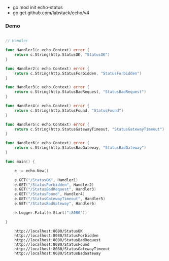 - go mod init echo-status
- go get github.com/labstack/echo/v4

### Demo

```go

// Handler

func Handler1(c echo.Context) error {
	return c.String(http.StatusOK, "StatusOK")
}

func Handler2(c echo.Context) error {
	return c.String(http.StatusForbidden, "StatusForbidden")
}

func Handler3(c echo.Context) error {
	return c.String(http.StatusBadRequest, "StatusBadRequest")
}

func Handler4(c echo.Context) error {
	return c.String(http.StatusFound, "StatusFound")
}

func Handler5(c echo.Context) error {
	return c.String(http.StatusGatewayTimeout, "StatusGatewayTimeout")
}

func Handler6(c echo.Context) error {
	return c.String(http.StatusBadGateway, "StatusBadGateway")
}

func main() {

	e := echo.New()

	e.GET("/StatusOK", Handler1)
	e.GET("/StatusForbidden", Handler2)
	e.GET("/StatusBadRequest", Handler3)
	e.GET("/StatusFound", Handler4)
	e.GET("/StatusGatewayTimeout", Handler5)
	e.GET("/StatusBadGateway", Handler6)

	e.Logger.Fatal(e.Start(":8080"))

}

```

        http://localhost:8080/StatusOK
        http://localhost:8080/StatusForbidden
        http://localhost:8080/StatusBadRequest
        http://localhost:8080/StatusFound
        http://localhost:8080/StatusGatewayTimeout
        http://localhost:8080/StatusBadGateway
